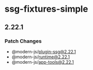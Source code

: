 # ssg-fixtures-simple

## 2.22.1

### Patch Changes

- @modern-js/plugin-ssg@2.22.1
- @modern-js/runtime@2.22.1
- @modern-js/app-tools@2.22.1
